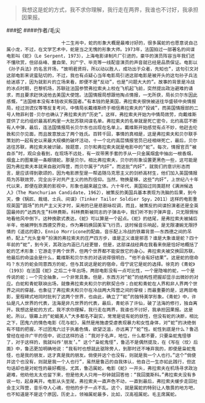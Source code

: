 > 我想这是蛇的方式，我不求你理解，我行走在两界，我谁也不讨好，我承担因果报。

###蛇
####作者/毛尖

						十二生肖中，蛇的形象大概是最难讨好的，很多属蛇的也愿意说自己属小龙，不过，在文学艺术中，蛇是当之无愧的形象大师。1973年，法国拍过一部著名的间谍电影叫《蛇》（Le Serpent，1973），上海电影译制片厂引进的，豪华的演员阵容当年我们还不懂欣赏，但邱岳峰、童自荣、刘广宁、毕克等一线配音演员的声音就已经是品质保证。电影以《孙子兵法》的名言开场，“故明君贤将，所以动以胜人，成功出于众者，先知也”，这句引文对这部电影来说蛮贴切的，不过，我也有点疑心当年电影局引进这部电影是被开头的这句孙子兵法给迷惑了，因为就影片的立场来看，即便不是“反动”，也是“问题大大的”。故事的背景是冷战的冰点时期，巴黎机场，苏联驻法国参赞弗拉索夫上校在飞机起飞前，突然提出政治避难的请求，而且要求赶快送他去美国大使馆。法国情报局想跟他掏点情报，一无所获，局长贝尔东因此感慨，“法国根本没有本钱收买叛国者。”有本钱的是美国，弗拉索夫很快被送往华盛顿中央情报局，经过测谎仪等等反复考问，中情局长戴维斯终于相信弗拉索夫的“投诚”，而英国情报部的二号人物菲利普·贝尔也确认了弗拉索夫的“历史”。这样，弗拉索夫开始为中情局效劳，向戴维斯提供了北约组织最高机构里一大批苏联间谍名单。弗拉索夫的名单就是死亡密令，北约高层不断有人中弹，最后，连法国情报局长贝尔东也出现在名单上。戴维斯开始感觉有点不妙，他赶去伦敦和贝尔见面，而且故意放出了两个姓氏。百转千回，事情的真相是，这是弗拉索夫和贝尔联手策划的一起有史以来最大规模的破坏活动，十一个北约高层情报官员已经相继死亡，最后，贝尔逃往苏联，弗拉索夫被识破。按题意，贝尔和弗拉索夫就是电影中的“蛇”。每次，情报官员“被自杀”时，观众会看到，在现场不远处，有一双带黑手套的手从一只金属烟盒中抽出一根香烟，烟盒上的图案是一条眼镜蛇。那是贝尔。相比弗拉索夫，贝尔的形象设置更黑色一些，这可能是因为弗拉索夫本就来自敌对阵营，而贝尔属于“内奸”。而这批“内奸”，就我们的意识形态而言，是应该得到歌颂的，因为电影原型是一帮追随马克思主义的剑桥高材生，他们加入英国情报局为苏联效劳，完全出于对共产主义的热烈信仰。当然，物换星移，这些“内奸”，上世纪八十年代以来，即便在欧美的影视中，形象也越来越立体。六十年代，美国拍过同类题材《满洲候选人》（The Manchurian Candidate，1962），被策反的美国兵基本表现为洗脑的后果，到今天，像《锅匠、裁缝、士兵、间谍》（Tinker Tailor Soldier Spy，2011）这样的电影重现英国“圆场”的共产主义天才时，采用的已是悲剧咏叹调，而且，被策反的间谍扮演者还是全英国最帅的“达西先生”科林费斯。科林费斯被同志的子弹击中，我们听不到子弹声音，只无限惆怅地看他风中倒下。这种挽歌式表达，《蛇》可以算是一个起点。《蛇》的结尾，是弗拉索夫被捕后半年，他被押到东西德交界处，作为筹码换回美军飞行员，这时候音乐响起，是无限凄婉无限抒情的《遥远的歌》，Ennio Morricone的配曲，音乐配上冷战的铁幕背景——东西德之间的吊桥，配上“光头皇帝”扮演的弗拉索夫的庄严四方步，谁是正义谁是邪恶？谁是大象谁是蛇？四十年前的“蛇”，到今天，其政治内涵已几经更替，但是，这部谍战经典在我看来倒是恰好地概括了蛇的艺术形象：它游走于两个世界，但两个世界都不能安放它的身心。弗拉索夫被交换回苏联，他最后的命运会是什么，戴维斯和贝尔东的对话说得很明白，“他不会有好结果”。这是蛇的宿命吗？东方的蛇会同意西方的蛇，但与其说这是蛇的宿命，毋宁说它是蛇的选择。徐克的《青蛇》（1993）在法国《蛇》之后二十年出场，两部电影没有一点可比性，一个是隐喻的蛇，一个是传说的蛇；一个完全抽象，一个非常具象。但是，东西方对“蛇”的结构性把握却显示出微妙的对应。白蛇和青蛇联袂出场，就像弗拉索夫和贝尔的默契合作；白蛇和青蛇在人界和非人界两个世界之间的穿越，也象征了弗拉索夫和贝尔在冷战两大阵营之间的穿梭；而最重要的是，这两部电影，里程碑式地同时批判了这两个世界，也由此，确立了“蛇”的独特美学形象。《青蛇》中，许仙是凡人世界的代表，法海是非凡世界的代表，最后，青蛇杀了许仙，破了法海的修行，独自离开。我想这是蛇的方式，我不求你理解，我行走在两界，我谁也不讨好，我承担因果报。这是蛇。所以，银幕上的“蛇蝎美人”大多都名不副实，常常是徒有蛇的妖性，但没有蛇的决断，相比之下，团鬼六的情色电影《花与蛇》，虽然是用施虐受虐表现暴力和女性身体，对“蛇”的决绝倒有不错的把握，不过团鬼六过于执着色情，欲望泛滥，亦远离了“蛇”性。蛇性到底是什么？鲁迅曾经在给许广平的信中，说过这样的话：“我对于名声，地位，什么都不要，只要枭蛇鬼怪够了，对于这样的，我就叫作‘朋友’。” 这个“枭蛇鬼怪”，鲁迅不是偶然提及，在《写在〈坟〉后面》中，鲁迅更加明确地说：“我有时也想就此驱除旁人，到那时还不唾弃我的，即使是枭蛇鬼怪，也是我的朋友，这才真是我的朋友。倘使并这个也没有，则就是我一个人也行。”这个“倘使并这个也没有，则就是我一个人也行”，虽然是鲁迅的自我体认，他自己一生亦如此践行，但这句话却也是对蛇性的最好概括，尤其，鲁迅属蛇。电影《蛇》一开头，弗拉索夫在机场寻求政治避难，他劝他太太也留下来，但是他夫人只用一秒钟就回答他：“我回莫斯科。”弗拉索夫没有多说一句，起身离开。电影从头至尾，弗拉索夫一直声色不动，一直到最后，弗拉索夫缓步走回社会主义阵营，音乐夺人心魂，但他的步子一点不乱。这个，就是属蛇的特别让人敬畏的地方吧，也不知道是不是这个原因，历史上，领袖属蛇最多，比如，汉高祖属蛇。毛主席属蛇。			  		